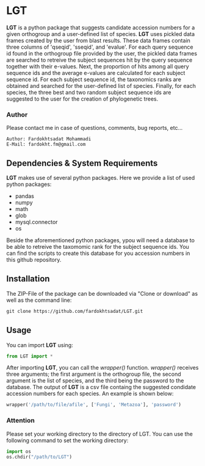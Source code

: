 # LGT
**LGT** is a python package that suggests candidate accession numbers for a given orthogroup and a user-defined list of species. **LGT** uses pickled data 
frames created by the user from blast results. These data frames contain three columns of 'qseqid', 'sseqid', and 'evalue'. For each query sequence id found in the orthogroup file provided by the user, the pickled data frames are searched to retreive the subject sequences hit by the query sequence together with their e-values.
Next, the proportion of hits among all query sequence ids and the average e-values are calculated for each subject sequence id. For each subject sequence id, the taxonomics ranks are obtained and searched for the user-defined list of species. Finally, for each species, the three best and two random subject sequence ids are suggested to the user for the creation of phylogenetic trees.

### Author
Please contact me in case of questions, comments, bug reports, etc...

    Author: Fardokhtsadat Mohammadi
    E-Mail: fardokht.fm@gmail.com
    
## Dependencies & System Requirements
**LGT** makes use of several python packages. Here we provide a list of used python packages:
* pandas
* numpy 
* math 
* glob
* mysql.connector
* os

Beside the aforementioned python packages, ypou will need a database to be able to retreive the taxomomic rank for the subject sequence ids. You can find the scripts to create this database for you accession numbers in this github repository.

## Installation
The ZIP-File of the package can be downloaded via "Clone or download" as well as the command line:
```markdown
git clone https://github.com/fardokhtsadat/LGT.git
```

## Usage
You can import **LGT** using:
```python
from LGT import *
```
After importing **LGT**, you can call the *wrapper()* function. *wrapper()* receives three arguments; the first argument is the orthogroup file,  the second argument is the list of species, and the third being the password to the database. The output of **LGT** is a csv file containg the suggested condidate accession numbers for each species. An example is shown below:
```python
wrapper('/path/to/file/afile', ['Fungi', 'Metazoa'], 'password')
```
### Attention
Please set your working directory to the directory of LGT. You can use the following command to set the working directory:
```python
import os
os.chdir("/path/to/LGT")
```

